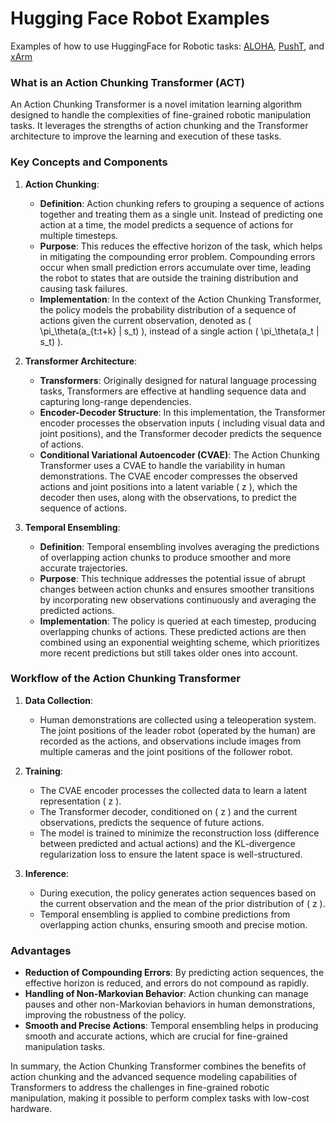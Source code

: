 # Hugging Face Robot Examples

Examples of how to use HuggingFace for Robotic
tasks: [ALOHA](https://github.com/huggingface/gym-aloha), [PushT](https://github.com/huggingface/gym-pusht),
and [xArm](https://github.com/huggingface/gym-xarm)

### What is an Action Chunking Transformer (ACT)

An Action Chunking Transformer is a novel imitation learning algorithm designed to handle the complexities of
fine-grained robotic manipulation tasks. It leverages the strengths of action chunking and the Transformer
architecture to improve the learning and execution of these tasks.

### Key Concepts and Components

1. **Action Chunking**:
    - **Definition**: Action chunking refers to grouping a sequence of actions together and treating them as a single
      unit. Instead of predicting one action at a time, the model predicts a sequence of actions for multiple timesteps.
    - **Purpose**: This reduces the effective horizon of the task, which helps in mitigating the compounding error
      problem. Compounding errors occur when small prediction errors accumulate over time, leading the robot to states
      that are outside the training distribution and causing task failures.
    - **Implementation**: In the context of the Action Chunking Transformer, the policy models the probability
      distribution of a sequence of actions given the current observation, denoted as \( \pi_\theta(a_{t:t+k} | s_t) \),
      instead of a single action \( \pi_\theta(a_t | s_t) \).

2. **Transformer Architecture**:
    - **Transformers**: Originally designed for natural language processing tasks, Transformers are effective at
      handling sequence data and capturing long-range dependencies.
    - **Encoder-Decoder Structure**: In this implementation, the Transformer encoder processes the observation inputs (
      including visual data and joint positions), and the Transformer decoder predicts the sequence of actions.
    - **Conditional Variational Autoencoder (CVAE)**: The Action Chunking Transformer uses a CVAE to handle the
      variability in human demonstrations. The CVAE encoder compresses the observed actions and joint positions into a
      latent variable \( z \), which the decoder then uses, along with the observations, to predict the sequence of
      actions.

3. **Temporal Ensembling**:
    - **Definition**: Temporal ensembling involves averaging the predictions of overlapping action chunks to produce
      smoother and more accurate trajectories.
    - **Purpose**: This technique addresses the potential issue of abrupt changes between action chunks and ensures
      smoother transitions by incorporating new observations continuously and averaging the predicted actions.
    - **Implementation**: The policy is queried at each timestep, producing overlapping chunks of actions. These
      predicted actions are then combined using an exponential weighting scheme, which prioritizes more recent
      predictions but still takes older ones into account.

### Workflow of the Action Chunking Transformer

1. **Data Collection**:
    - Human demonstrations are collected using a teleoperation system. The joint positions of the leader robot (operated
      by the human) are recorded as the actions, and observations include images from multiple cameras and the joint
      positions of the follower robot.

2. **Training**:
    - The CVAE encoder processes the collected data to learn a latent representation \( z \).
    - The Transformer decoder, conditioned on \( z \) and the current observations, predicts the sequence of future
      actions.
    - The model is trained to minimize the reconstruction loss (difference between predicted and actual actions) and the
      KL-divergence regularization loss to ensure the latent space is well-structured.

3. **Inference**:
    - During execution, the policy generates action sequences based on the current observation and the mean of the prior
      distribution of \( z \).
    - Temporal ensembling is applied to combine predictions from overlapping action chunks, ensuring smooth and precise
      motion.

### Advantages

- **Reduction of Compounding Errors**: By predicting action sequences, the effective horizon is reduced, and errors do
  not compound as rapidly.
- **Handling of Non-Markovian Behavior**: Action chunking can manage pauses and other non-Markovian behaviors in human
  demonstrations, improving the robustness of the policy.
- **Smooth and Precise Actions**: Temporal ensembling helps in producing smooth and accurate actions, which are crucial
  for fine-grained manipulation tasks.

In summary, the Action Chunking Transformer combines the benefits of action chunking and the advanced sequence modeling
capabilities of Transformers to address the challenges in fine-grained robotic manipulation, making it possible to
perform complex tasks with low-cost hardware.
